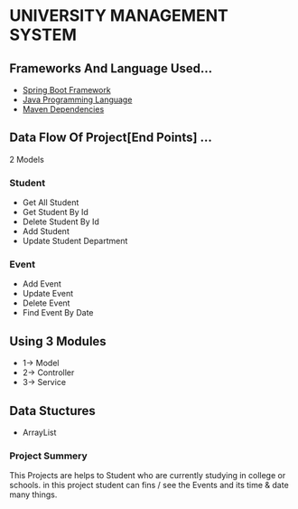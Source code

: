# UNIVERSITY MANAGEMENT SYSTEM

## Frameworks And Language Used...

 - [Spring Boot Framework]()
 - [Java Programming Language]()
 - [Maven Dependencies]()
## Data Flow Of Project[End Points] ...
 2 Models
### Student
- Get All Student
- Get Student By Id
- Delete Student By Id
- Add Student
- Update Student Department
### Event 
- Add Event
- Update Event
- Delete Event
- Find Event By Date
## Using 3 Modules
- 1-> Model
- 2-> Controller
- 3-> Service
## Data Stuctures 
* ArrayList

### Project Summery 
This Projects are helps to Student who are currently studying in college or schools.
in this project student can fins / see the Events and its time & date many things.



